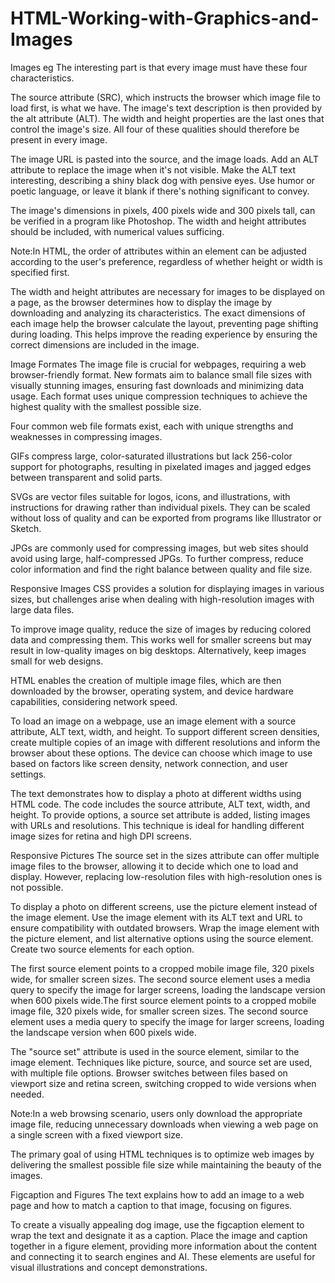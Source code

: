 # HTML-Working-with-Graphics-and-Images
Images
eg <!-- <img src="image.jpg" alt="brown dog" width="400" height="300"> -->
The interesting part is that every image must have these four characteristics. 

The source attribute (SRC), which instructs the browser which image file to load first, is what we have. 
The image's text description is then provided by the alt attribute (ALT). 
The width and height properties are the last ones that control the image's size. All four of these qualities should therefore be present in every image.

The image URL is pasted into the source, and the image loads. Add an ALT attribute to replace the image when it's not visible. Make the ALT text interesting, describing a shiny black dog with pensive eyes. Use humor or poetic language, or leave it blank if there's nothing significant to convey.

The image's dimensions in pixels, 400 pixels wide and 300 pixels tall, can be verified in a program like Photoshop. The width and height attributes should be included, with numerical values sufficing.

Note:In HTML, the order of attributes within an element can be adjusted according to the user's preference, regardless of whether height or width is specified first.

The width and height attributes are necessary for images to be displayed on a page, as the browser determines how to display the image by downloading and analyzing its characteristics. The exact dimensions of each image help the browser calculate the layout, preventing page shifting during loading. This helps improve the reading experience by ensuring the correct dimensions are included in the image.

Image Formates
The image file is crucial for webpages, requiring a web browser-friendly format. New formats aim to balance small file sizes with visually stunning images, ensuring fast downloads and minimizing data usage. Each format uses unique compression techniques to achieve the highest quality with the smallest possible size.

Four common web file formats exist, each with unique strengths and weaknesses in compressing images.

GIFs compress large, color-saturated illustrations but lack 256-color support for photographs, resulting in pixelated images and jagged edges between transparent and solid parts.

SVGs are vector files suitable for logos, icons, and illustrations, with instructions for drawing rather than individual pixels. They can be scaled without loss of quality and can be exported from programs like Illustrator or Sketch.

JPGs are commonly used for compressing images, but web sites should avoid using large, half-compressed JPGs. To further compress, reduce color information and find the right balance between quality and file size.

Responsive Images
CSS provides a solution for displaying images in various sizes, but challenges arise when dealing with high-resolution images with large data files.

To improve image quality, reduce the size of images by reducing colored data and compressing them. This works well for smaller screens but may result in low-quality images on big desktops. Alternatively, keep images small for web designs.

HTML enables the creation of multiple image files, which are then downloaded by the browser, operating system, and device hardware capabilities, considering network speed.

To load an image on a webpage, use an image element with a source attribute, ALT text, width, and height. To support different screen densities, create multiple copies of an image with different resolutions and inform the browser about these options. The device can choose which image to use based on factors like screen density, network connection, and user settings.

The text demonstrates how to display a photo at different widths using HTML code. The code includes the source attribute, ALT text, width, and height. To provide options, a source set attribute is added, listing images with URLs and resolutions. This technique is ideal for handling different image sizes for retina and high DPI screens.

Responsive Pictures
The source set in the sizes attribute can offer multiple image files to the browser, allowing it to decide which one to load and display. However, replacing low-resolution files with high-resolution ones is not possible.

To display a photo on different screens, use the picture element instead of the image element. Use the image element with its ALT text and URL to ensure compatibility with outdated browsers. Wrap the image element with the picture element, and list alternative options using the source element. Create two source elements for each option.

The first source element points to a cropped mobile image file, 320 pixels wide, for smaller screen sizes. The second source element uses a media query to specify the image for larger screens, loading the landscape version when 600 pixels wide.The first source element points to a cropped mobile image file, 320 pixels wide, for smaller screen sizes. The second source element uses a media query to specify the image for larger screens, loading the landscape version when 600 pixels wide.

The "source set" attribute is used in the source element, similar to the image element. Techniques like picture, source, and source set are used, with multiple file options. Browser switches between files based on viewport size and retina screen, switching cropped to wide versions when needed.

Note:In a web browsing scenario, users only download the appropriate image file, reducing unnecessary downloads when viewing a web page on a single screen with a fixed viewport size.

The primary goal of using HTML techniques is to optimize web images by delivering the smallest possible file size while maintaining the beauty of the images.

Figcaption and Figures
The text explains how to add an image to a web page and how to match a caption to that image, focusing on figures.

To create a visually appealing dog image, use the figcaption element to wrap the text and designate it as a caption. Place the image and caption together in a figure element, providing more information about the content and connecting it to search engines and AI. These elements are useful for visual illustrations and concept demonstrations.


